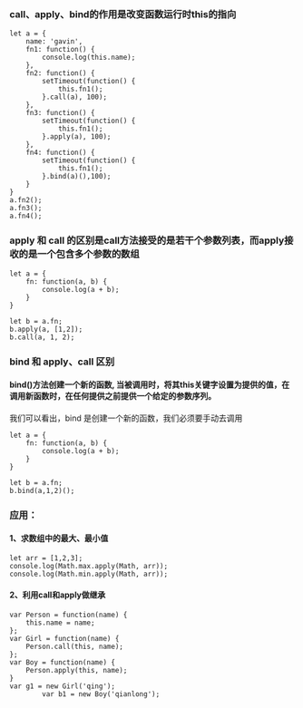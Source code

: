 ### call、apply、bind的作用是改变函数运行时this的指向

	let a = {
		name: 'gavin',
		fn1: function() {
			console.log(this.name);
		},
		fn2: function() {
			setTimeout(function() {
				this.fn1();
			}.call(a), 100);
		},
		fn3: function() {
			setTimeout(function() {
				this.fn1();
			}.apply(a), 100);
		},
		fn4: function() {
			setTimeout(function() {
				this.fn1();
			}.bind(a)(),100);
		}
	}
	a.fn2();
	a.fn3();
	a.fn4();


### apply 和 call 的区别是call方法接受的是若干个参数列表，而apply接收的是一个包含多个参数的数组


	let a = {
		fn: function(a, b) {
			console.log(a + b);
		}
	}

	let b = a.fn;
	b.apply(a, [1,2]);
	b.call(a, 1, 2);

### bind 和 apply、call 区别
#### bind()方法创建一个新的函数, 当被调用时，将其this关键字设置为提供的值，在调用新函数时，在任何提供之前提供一个给定的参数序列。
我们可以看出，bind 是创建一个新的函数，我们必须要手动去调用<br>

	let a = {
		fn: function(a, b) {
			console.log(a + b);
		}
	}

	let b = a.fn;
	b.bind(a,1,2)();

### 应用：
#### 1、求数组中的最大、最小值

	let arr = [1,2,3];
	console.log(Math.max.apply(Math, arr));
	console.log(Math.min.apply(Math, arr));

#### 2、利用call和apply做继承

	var Person = function(name) {
		this.name = name;
	};
	var Girl = function(name) {
		Person.call(this, name);
	};
	var Boy = function(name) {
		Person.apply(this, name);
	}
	var g1 = new Girl('qing');
			var b1 = new Boy('qianlong');
